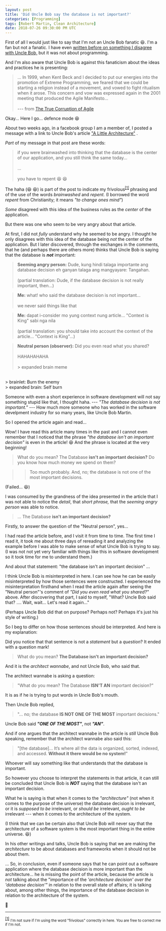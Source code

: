 ```yaml
---
layout: post
title: 'Did Uncle Bob say the database is not important?'
categories: [Programming]
tags: [Robert Martin, Clean Architecture]
date: 2018-07-26 09:30:00 PM UTC
---
```


<!-- July 27, 2018 05:30:00 AM Philippine Time -->

First of all I would just like to say that I'm not an Uncle Bob fanatic :laughing:. I'm a fan but not a fanatic. I have even [written before on something I disagree with Uncle Bob,](/2017/10/28/this-is-a-lie/) but it was not about programming.

And I'm also aware that Uncle Bob is against this fanaticism about the ideas and practices he is presenting:

> ... In 1999, when Kent Beck and I decided to put our energies into the promotion of Extreme Programming, we feared that we could be starting a religion instead of a movement, and vowed to fight ritualism when it arose. This concern and vow was expressed again in the 2001 meeting that produced the Agile Manifesto...
<br /><br />
 --- from [The True Corruption of Agile](https://blog.cleancoder.com/uncle-bob/2014/03/28/The-Corruption-of-Agile.html)

<!--more-->

Okay... Here I go... defence mode :laughing:


About two weeks ago, in a facebook group I am a member of, I posted a message with a link to Uncle Bob's article ["A Little Architecture"](https://blog.cleancoder.com/uncle-bob/2016/01/04/ALittleArchitecture.html) .

_Part_ of my message in that post are these words:

> if you were brainwashed into thinking that the database is the center of our application, and you still think the same today... 
<br /><br />
...
<br /><br />
you have to repent :laughing: :laughing:

The haha (:laughing: :laughing:) is part of the post to indicate my frivolous<sup id="footnote-indicator-1">[[1]](#footnote-1)</sup> phrasing and of the use of the words _brainwashed_ and _repent._ (I borrowed the word _repent_ from Christianity; it means _"to change ones mind"_)

_Some_ disagreed with this idea of the business rules as the _center_ of the application.

But there was one who seem to be very angry about that article.

At first, I did not _fully_ understand why he seemed to be angry. I thought he only disagrees with this idea of the database being _not_ the center of the application. But I later discovered, through the exchanges in the comments, that he (and perhaps there are others more) thinks that Uncle Bob is saying that the database is **_not_** important:

> **Seeming angry person:** Dude, kung hindi talaga importante ang database decision eh ganyan talaga ang mangyayare: Tangahan. 
<br /><br />
(partial translation: Dude, if the database decision is not really important, then...)

> **Me:** what! who said the database decision is not important... 
<br /><br />
we never said things like that

> **Me:** dapat i-consider mo yung context nung article... "Context is King" sabi nga nila 
<br /><br />
(partial translation: you should take into account the context of the article... "Context is King"...)

> **Neutral person (observer):** Did you even read what you shared?
<br /><br />
HAHAHAHAHA
<br /><br />
&gt; expanded brain meme
<br />
&gt; brainlet: Burn the enemy
<br />
&gt; expanded brain: Self burn

Someone with even a short experience in software development will not say something stupid like that, I thought haha. --- _"The database decision is not important."_ --- How much more someone who has worked in the software develpment industry for so many years, like Uncle Bob Martin.

So I opened the article again and read...

Wow! I have read this article many times in the past and I cannot even remember that I noticed that the phrase _"the database isn't an important decision"_ is even in the article! :laughing: And the phrase is located at the very beginning!

> What do you mean? The Database **isn't an important decision?** Do you know how much money we spend on them?

> > Too much probably. And, no; the database is not one of the most important decisions.

(Failed... :laughing:)

I was consumed by the grandness of the idea presented in the article that I was not able to notice the _detail_, that _short phrase,_ that the _seeming angry person_ was able to notice.

<!-- 
I suspect that the _seeming angry person_ did not read the entire article before pouring out his rants about that short phrase (that short phrase is even ended with a question mark)! 
-->

> ... The Database **isn't an important decision?**

Firstly, to answer the question of the "Neutral person", yes...

I had read the article before, and I visit it from time to time. The first time I read it, it took me about three days of rereading it and analyzing the example before I was able to make sense of what Uncle Bob is trying to say. (I was not not yet very familiar with things like this in software development so it took time for me to understand them.)

And about that statement: "the database isn't an important decision" ...

I think Uncle Bob is misinterpreted in here. I can see how he can be easily misinterpreted by how those sentences were constructed. I experienced the misinterpretation firsthand when I read the article again after seeing the "Neutral person"'s comment of _"Did you even read what you shared?"_ above. After discovering that part, I said to myself, "What? Uncle Bob said that? .... Wait, wait... Let's read it again..."

(Perhaps Uncle Bob did that on purpose? Perhaps not? Perhaps it's just his style of writing.)

So I beg to differ on how those sentences should be interpreted. And here is my explanation:

Did you notice that that sentence is not a _statement_ but a _question_? It ended with a question mark!

> What do you mean? **The Database isn't an important decision?**

And it is the _architect wannabe_, and not Uncle Bob, who said that.

The architect wannabe is asking a question:

> "What do you mean? The Database **ISN'T AN** important decision?"

It is as if he is trying to put words in Uncle Bob's mouth.

Then Uncle Bob replied,

> "... no; the database **IS NOT ONE OF THE MOST** important decisions."

Uncle Bob said **_"ONE OF THE MOST"_**, not **_"AN"_**.

And if one argues that the architect wannabe in the article is _still_ Uncle Bob speaking, remember that the architect wannabe also said this:

> "[the database]... It’s where all the data is organized, sorted, indexed, and accessed. **Without it there would be no system!**"

Whoever will say something like that understands that the database is important.

So however you choose to interpret the statements in that article, it can still be concluded that Uncle Bob is **_NOT_** saying that the database isn't an important decision.

What he is saying is that when it comes to the _"architecture"_ (not when it comes to the purpose of the universe) the database decision is irrelevant, or it is _supposed to be_ irrelevant, or _should be_ irrelevant, _ought to be_ irrelevant --- when it comes to the architecture of the system.

(I think that we can be certain also that Uncle Bob will never say that the architecture of a software system is the most important thing in the entire universe. :laughing:)

In his other writings and talks, Uncle Bob is saying that we are making the _architecture_ to be about databases and frameworks when it should not be about them.

... So, in conclusion, even if someone says that he can point out a software application where the database decision is more important than the architecture... he is missing the point of the article, because the article is _not_ talking about the "importance of the _'architecture decision' over the 'database decision'"_ in relation to the overall state of affairs; it is talking about, among other things, the importance of the database decision in relation to the architecture of the system.

:bow:

---------------

<sup id="footnote-1">[[1]](#footnote-indicator-1)</sup> <small>I'm not sure if I'm using the word "frivolous" correctly in here. You are free to correct me if I'm not.</small>
